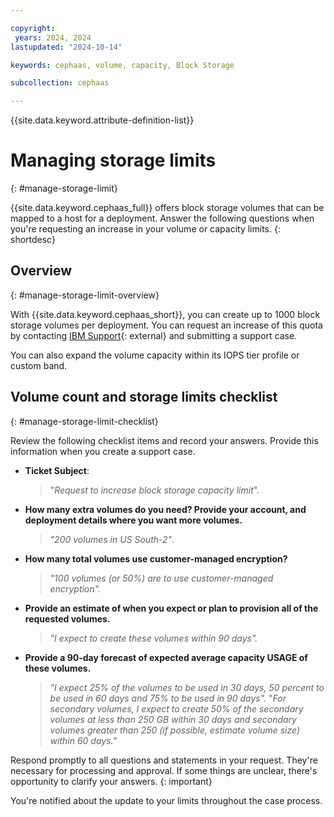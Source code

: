 ```yaml
---

copyright:
 years: 2024, 2024
lastupdated: "2024-10-14"

keywords: cephaas, volume, capacity, Block Storage

subcollection: cephaas

---
```


{{site.data.keyword.attribute-definition-list}}

# Managing storage limits
{: #manage-storage-limit}

{{site.data.keyword.cephaas_full}} offers block storage volumes that can be mapped to a host for a deployment. Answer the following questions when you're requesting an increase in your volume or capacity limits.
{: shortdesc}

## Overview
{: #manage-storage-limit-overview}

With {{site.data.keyword.cephaas_short}}, you can create up to 1000 block storage volumes per deployment. You can request an increase of this quota by contacting [IBM Support](/unifiedsupport/cases/add){: external} and submitting a support case.

You can also expand the volume capacity within its IOPS tier profile or custom band.


## Volume count and storage limits checklist
{: #manage-storage-limit-checklist}

Review the following checklist items and record your answers. Provide this information when you create a support case.

- **Ticket Subject**:
    >"*Request to increase block storage capacity limit*".

- **How many extra volumes do you need? Provide your account, and deployment details where you want more volumes.**
    >*"200 volumes in US South-2"*.

- **How many total volumes use customer-managed encryption?**
    >*"100 volumes (or 50%) are to use customer-managed encryption".*

- **Provide an estimate of when you expect or plan to provision all of the requested volumes.**
    >*"I expect to create these volumes within 90 days".*

- **Provide a 90-day forecast of expected average capacity USAGE of these volumes.**
    >*"I expect 25% of the volumes to be used in 30 days, 50 percent to be used in 60 days and 75% to be used in 90 days".*
    >"*For secondary volumes, I expect to create 50% of the secondary volumes at less than 250 GB within 30 days and secondary volumes greater than 250 (if possible, estimate volume size) within 60 days."*

Respond promptly to all questions and statements in your request. They're necessary for processing and approval. If some things are unclear, there's opportunity to clarify your answers.
{: important}

You're notified about the update to your limits throughout the case process.

